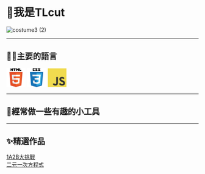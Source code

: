 # 👋我是TLcut
![costume3 (2)](https://user-images.githubusercontent.com/113696966/196357732-b76d3667-cd9d-4210-9ccb-0aeab70cc030.svg)
* * *
## 🧑‍💻主要的語言
<code><img width="50px" src="https://raw.githubusercontent.com/devicons/devicon/master/icons/html5/html5-original-wordmark.svg" /></code>
<code><img width="50px" src="https://raw.githubusercontent.com/devicons/devicon/master/icons/css3/css3-original-wordmark.svg" /></code>
<code><img width="50px" src="https://raw.githubusercontent.com/devicons/devicon/master/icons/javascript/javascript-original.svg" /></code>
* * *
## 🔨經常做一些有趣的小工具
* * *
## ✨精選作品

[1A2B大挑戰](https://tlcut.github.io/1A2B.github.io/1A2B/1AB.html)  
[二元一次方程式](https://tlcut.github.io/Binary_linear_equation.github.io/XY/XY.html)
